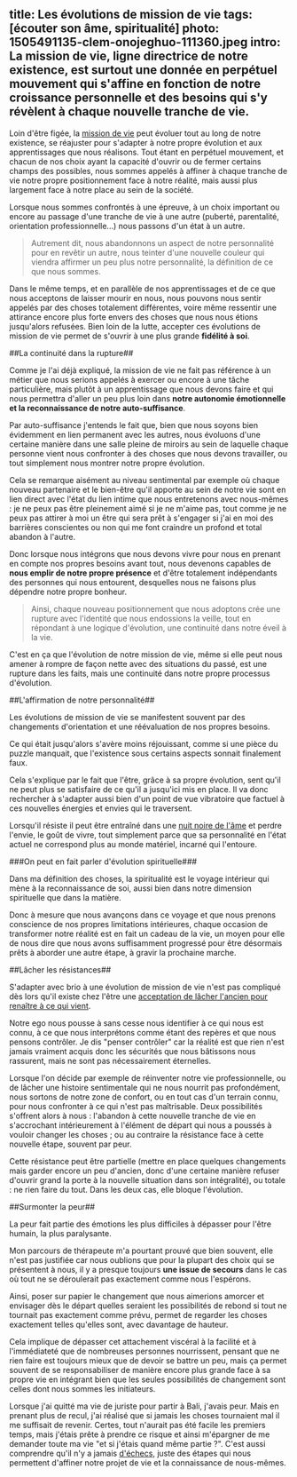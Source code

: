 title: Les évolutions de mission de vie
tags: [écouter son âme, spiritualité]
photo: 1505491135-clem-onojeghuo-111360.jpeg
intro: La mission de vie, ligne directrice de notre existence, est surtout une donnée en perpétuel mouvement qui s'affine en fonction de notre croissance personnelle et des besoins qui s'y révèlent à chaque nouvelle tranche de vie.
---
Loin d'être figée, la [mission de vie](https://pranacanal.com/articles/la-mission-de-vie) peut évoluer tout au long de notre existence, se réajuster pour s'adapter à notre propre évolution et aux apprentissages que nous réalisons. Tout étant en perpétuel mouvement, et chacun de nos choix ayant la capacité d'ouvrir ou de fermer certains champs des possibles, nous sommes appelés à affiner à chaque tranche de vie notre propre positionnement face à notre réalité, mais aussi plus largement face à notre place au sein de la société.

Lorsque nous sommes confrontés à une épreuve, à un choix important ou encore au passage d'une tranche de vie à une autre (puberté, parentalité, orientation professionnelle...) nous passons d'un état à un autre. 

> Autrement dit, nous abandonnons un aspect de notre personnalité pour en revêtir un autre, nous teinter d'une nouvelle couleur qui viendra affirmer un peu plus notre personnalité, la définition de ce que nous sommes.

Dans le même temps, et en parallèle de nos apprentissages et de ce que nous acceptons de laisser mourir en nous, nous pouvons nous sentir appelés par des choses totalement différentes, voire même ressentir une attirance encore plus forte envers des choses que nous nous étions jusqu'alors refusées. Bien loin de la lutte, accepter ces évolutions de mission de vie permet de s'ouvrir à une plus grande **fidélité à soi**.

##La continuité dans la rupture##

Comme je l'ai déjà expliqué, la mission de vie ne fait pas référence à un métier que nous serions appelés à exercer ou encore à une tâche particulière, mais plutôt à un apprentissage que nous devons faire et qui nous permettra d'aller un peu plus loin dans **notre autonomie émotionnelle et la reconnaissance de notre auto-suffisance**.

Par auto-suffisance j'entends le fait que, bien que nous soyons bien évidemment en lien permanent avec les autres, nous évoluons d'une certaine manière dans une salle pleine de miroirs au sein de laquelle chaque personne vient nous confronter à des choses que nous devons travailler, ou tout simplement nous montrer notre propre évolution. 

Cela se remarque aisément au niveau sentimental par exemple où chaque nouveau partenaire et le bien-être qu'il apporte au sein de notre vie sont en lien direct avec l'état du lien intime que nous entretenons avec nous-mêmes : je ne peux pas être pleinement aimé si je ne m'aime pas, tout comme je ne peux pas attirer à moi un être qui sera prêt à s'engager si j'ai en moi des barrières conscientes ou non qui me font craindre un profond et total abandon à l'autre.

Donc lorsque nous intégrons que nous devons vivre pour nous en prenant en compte nos propres besoins avant tout, nous devenons capables de **nous emplir de notre propre présence** et d'être totalement indépendants des personnes qui nous entourent, desquelles nous ne faisons plus dépendre notre propre bonheur.

> Ainsi, chaque nouveau positionnement que nous adoptons crée une rupture avec l'identité que nous endossions la veille, tout en répondant à une logique d'évolution, une continuité dans notre éveil à la vie. 

C'est en ça que l'évolution de notre mission de vie, même si elle peut nous amener à rompre de façon nette avec des situations du passé, est une rupture dans les faits, mais une continuité dans notre propre processus d'évolution.

##L'affirmation de notre personnalité##

Les évolutions de mission de vie se manifestent souvent par des changements d'orientation et une réévaluation de nos propres besoins.

Ce qui était jusqu'alors s'avère moins réjouissant, comme si une pièce du puzzle manquait, que l'existence sous certains aspects sonnait finalement faux.

Cela s'explique par le fait que l'être, grâce à sa propre évolution, sent qu'il ne peut plus se satisfaire de ce qu'il a jusqu'ici mis en place. Il va donc rechercher à s'adapter aussi bien d'un point de vue vibratoire que factuel à ces nouvelles énergies et envies qui le traversent.

Lorsqu'il résiste il peut être entraîné dans une [nuit noire de l'âme](https://pranacanal.com/articles/la-nuit-noire-de-lame) et perdre l'envie, le goût de vivre, tout simplement parce que sa personnalité en l'état actuel ne correspond plus au monde matériel, incarné qui l'entoure.

###On peut en fait parler d'évolution spirituelle###

Dans ma définition des choses, la spiritualité est le voyage intérieur qui mène à la reconnaissance de soi, aussi bien dans notre dimension spirituelle que dans la matière. 

Donc à mesure que nous avançons dans ce voyage et que nous prenons conscience de nos propres limitations intérieures, chaque occasion de transformer notre réalité est en fait un cadeau de la vie, un moyen pour elle de nous dire que nous avons suffisamment progressé pour être désormais prêts à aborder une autre étape, à gravir la prochaine marche.

##Lâcher les résistances##

S'adapter avec brio à une évolution de mission de vie n'est pas compliqué dès lors qu'il existe chez l'être une [acceptation de lâcher l'ancien pour renaître à ce qui vient](https://pranacanal.com/articles/les-petites-morts-de-la-vie).

Notre ego nous pousse à sans cesse nous identifier à ce qui nous est connu, à ce que nous interprétons comme étant des repères et que nous pensons contrôler. Je dis "penser contrôler" car la réalité est que rien n'est jamais vraiment acquis donc les sécurités que nous bâtissons nous rassurent, mais ne sont pas nécessairement éternelles.

Lorsque l'on décide par exemple de réinventer notre vie professionnelle, ou de lâcher une histoire sentimentale qui ne nous nourrit pas profondément, nous sortons de notre zone de confort, ou en tout cas d'un terrain connu, pour nous confronter à ce qui n'est pas maîtrisable. Deux possibilités s'offrent alors à nous : l'abandon à cette nouvelle tranche de vie en s'accrochant intérieurement à l'élément de départ qui nous a poussés à vouloir changer les choses ; ou au contraire la résistance face à cette nouvelle étape, souvent par peur. 

Cette résistance peut être partielle (mettre en place quelques changements mais garder encore un peu d'ancien, donc d'une certaine manière refuser d'ouvrir grand la porte à la nouvelle situation dans son intégralité), ou totale : ne rien faire du tout. Dans les deux cas, elle bloque l'évolution.

##Surmonter la peur##

La peur fait partie des émotions les plus difficiles à dépasser pour l'être humain, la plus paralysante.

Mon parcours de thérapeute m'a pourtant prouvé que bien souvent, elle n'est pas justifiée car nous oublions que pour la plupart des choix qui se présentent à nous, il y a presque toujours **une issue de secours** dans le cas où tout ne se déroulerait pas exactement comme nous l'espérons.

Ainsi, poser sur papier le changement que nous aimerions amorcer et envisager dès le départ quelles seraient les possibilités de rebond si tout ne tournait pas exactement comme prévu, permet de regarder les choses exactement telles qu'elles sont, avec davantage de hauteur.

Cela implique de dépasser cet attachement viscéral à la facilité et à l'immédiateté que de nombreuses personnes nourrissent, pensant que ne rien faire est toujours mieux que de devoir se battre un peu, mais ça permet souvent de se responsabiliser de manière encore plus grande face à sa propre vie en intégrant bien que les seules possibilités de changement sont celles dont nous sommes les initiateurs.

Lorsque j'ai quitté ma vie de juriste pour partir à Bali, j'avais peur. Mais en prenant plus de recul, j'ai réalisé que si jamais les choses tournaient mal il me suffisait de revenir. Certes, tout n'aurait pas été facile les premiers temps, mais j'étais prête à prendre ce risque et ainsi m'épargner de me demander toute ma vie "et si j'étais quand même partie ?". C'est aussi comprendre qu'il n'y a jamais [d'échecs](https://pranacanal.com/articles/et-si-vos-echecs-etaient-vos-meilleurs-amis), juste des étapes qui nous permettent d'affiner notre projet de vie et la connaissance de nous-mêmes.




